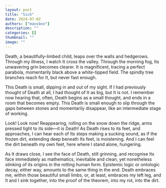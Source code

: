 ```yaml
---
layout: post
title: "Sick"
date: 2024-07-02
authors: ["maosboo"]
description: ""
categories: []
thumbnail: ""
image: ""
---
```


Death, a beautifully-limbed child, leaps over the walls and hedgerows. Through my illness, I watch It cross the valley. Through the morning fog, Its unwavering grin becomes clearer. It is magnificent, tracing a perfect parabola, momentarily black above a white-tipped field. The spindly tree branches reach for It, but never fast enough.

This Death is small, dipping in and out of my sight. If I had previously thought of Death at all, I had thought of It as big, but It is not. I remember now hearing that, often, Death begins as a small thought, and ends in a room that becomes empty. This Death is small enough to slip through the gaps between stones and momentarily disappear, like an intermediate stage of working.

Look! Look now! Reappearing, rolling on the snow down the ridge, arms pressed tight to its side—it is Death! As Death rises to its feet, and approaches, I can hear each of Its steps making a sucking sound, as if the frozen dirt, extending deep beneath Its feet, is moistening. And I can feel the dirt beneath my own feet, here where I stand alone, hungering.

As It draws close, I see the face of Death, still grinning, and recognise Its face immediately as mathematics, inevitable and clean, yet nonetheless stinking of its origins in the rotting human form. Epistemic logic or ontologic decay, either way, amounts to the same thing in the end. Death embraces me, within those beautiful small limbs, or, at least, embraces my left leg, and It and I sink together, into the proof of the theorem, into my rot, into the dirt.
